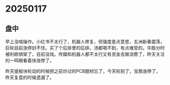 # 20250117



## 盘中

早上没啥操作。小红书不太行了，机器人修复，但强度差点意思，五洲新春震荡，巨轮目前涨停封不住。买了个后排里的后排，汤都喝不到，有点难受的。华胜分时被利欧绑架了，目前没戏。传媒和机器人都不太行又有资金去做消费了，昨天关注的一鸣眼看着快涨停了。

昨天提板块轮动的时候把之前炒过的PCB题材忘了，今天轮到了，宝鼎涨停了，昨天复盘的时候遗漏了。
